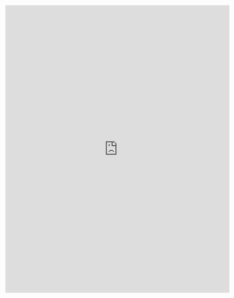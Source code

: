 <iframe src="https://www.pixiv.net/en/users/19230842/artworks" style="border:0px #ffffff none;" frameborder="1" marginheight="0px" marginwidth="0px" height="900px" width="700px" allowfullscreen></iframe>